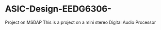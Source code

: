 # ASIC-Design-EEDG6306-
Project on MSDAP
This is a project on a mini stereo Digital Audio Processor
